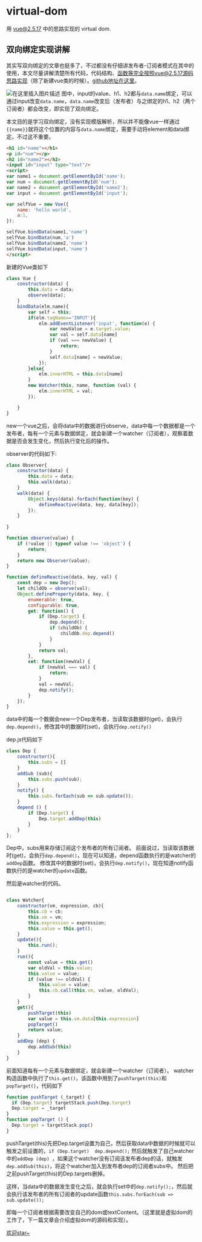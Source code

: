 # virtual-dom
用 vue@2.5.17 中的思路实现的 virtual dom.  


## 双向绑定实现讲解
其实写双向绑定的文章也挺多了，不过都没有仔细讲发布者-订阅者模式在其中的使用，本文尽量讲解清楚所有代码，代码结构、函数等完全按照vue@2.5.17源码思路实现（除了新建vue类的时候）。<a href='https://github.com/buppt/virtual-dom-mvvm'>github地址在这里</a>。

![在这里插入图片描述](https://img-blog.csdnimg.cn/20181221172933219.gif)
图中，input的value、h1、h2都与`data.name`绑定，可以通过input改变`data.name`，`data.name`改变后（发布者）与之绑定的h1、h2（两个订阅者）都会改变，即实现了双向绑定。

本文目的是学习双向绑定，没有实现模版解析，所以并不能像vue一样通过`{{name}}`就将这个位置的内容与`data.name`绑定，需要手动将element和data绑定。不过这不重要。

```html
<h1 id="name"></h1>
<p id="num"></p>
<h2 id="name2"></h2>
<input id="input" type="text"/>
<script>
var name1 = document.getElementById('name');
var num = document.getElementById('num');
var name2 = document.getElementById('name2');
var input = document.getElementById('input');

var selfVue = new Vue({
    name: 'hello world',
    a:1,
});

selfVue.bindData(name1,'name')
selfVue.bindData(num,'a')
selfVue.bindData(name2,'name')
selfVue.bindData(input,'name')
</script>
```
新建的Vue类如下
```javascript
class Vue {
    constructor(data) {
        this.data = data;
        observe(data);
    }
    bindData(elm,name){
        var self = this;
        if(elm.tagName=='INPUT'){
            elm.addEventListener('input', function(e) {
                var newValue = e.target.value;
                var val = self.data[name]
                if (val === newValue) {
                    return;
                }
                self.data[name] = newValue;
            });
        }else{
            elm.innerHTML = this.data[name]
        }
        new Watcher(this, name, function (val) {
            elm.innerHTML = val;
        });

    }
}
```
new一个vue之后，会将data中的数据进行observe，data中每一个数据都是一个发布者，每有一个元素与数据绑定，就会新建一个watcher（订阅者），观察着数据是否会发生变化，然后执行变化后的操作。

observer的代码如下:
```javascript
class Observer{
    constructor(data) {
        this.data = data;
        this.walk(data);
    }
    walk(data) {
        Object.keys(data).forEach(function(key) {
            defineReactive(data, key, data[key]);
        });
    }
    
}

function observe(value) {
    if (!value || typeof value !== 'object') {
        return;
    }
    return new Observer(value);
}

function defineReactive(data, key, val) {
    const dep = new Dep();
    let childOb = observe(val);
    Object.defineProperty(data, key, {
        enumerable: true,
        configurable: true,
        get: function() {
            if (Dep.target) {
                dep.depend();
                if (childOb) {
                    childOb.dep.depend()
                }
            }
            return val;
        },
        set: function(newVal) {
            if (newVal === val) {
                return;
            }
            val = newVal;
            dep.notify();
        }
    });
}
```
data中的每一个数据会new一个Dep发布者，当读取该数据时(get)，会执行`dep.depend()`，修改其中的数据时(set)，会执行`dep.notify()`

dep.js代码如下
```javascript
class Dep {
    constructor(){
        this.subs = []
    }
    addSub (sub){
        this.subs.push(sub);
    }
    notify() {
        this.subs.forEach(sub => sub.update());
    }
    depend () {
        if (Dep.target) {
            Dep.target.addDep(this)
        }
    }
};
```
Dep中，subs用来存储订阅这个发布者的所有订阅者。
前面说过，当读取该数据时(get)，会执行`dep.depend()`，现在可以知道，depend函数执行的是watcher的`addDep`函数。
修改其中的数据时(set)，会执行`dep.notify()`，现在知道notify函数执行的是watcher的`update`函数。

然后是watcher的代码。
```javascript

class Watcher{
    constructor(vm, expression, cb){
        this.cb = cb;
        this.vm = vm;
        this.expression = expression;
        this.value = this.get();  
    }
    update(){
        this.run();
    }
    run(){
        const value = this.get()
        var oldVal = this.value;
        this.value = value;
        if (value !== oldVal) {
            this.value = value;
            this.cb.call(this.vm, value, oldVal);
        }
    }
    get(){
        pushTarget(this)
        var value = this.vm.data[this.expression] 
        popTarget()
        return value;
    }
    addDep (dep) {
        dep.addSub(this)
    }
}
```
前面知道每有一个元素与数据绑定，就会新建一个watcher（订阅者）。
watcher构造函数中执行了`this.get()`，该函数中用到了`pushTarget(this)`和`popTarget()`，代码如下
```javascript
function pushTarget (_target) {
  if (Dep.target) targetStack.push(Dep.target)
  Dep.target = _target
}
function popTarget () {
  Dep.target = targetStack.pop()
}
```
pushTarget(this)先把Dep.target设置为自己，然后获取data中数据的时候就可以触发之前设置的，`if (Dep.target)  dep.depend();` 然后就触发了自己watcher中的`addDep (dep) `，如果这个watcher没有订阅该发布者dep的话，就触发` dep.addSub(this)`，将这个watcher加入到发布者dep的订阅者subs中。
然后把之前pushTarget(this)的Dep.targets删掉。

这样，当data中的数据发生变化之后，就会执行set中的`dep.notify();`，然后就会执行该发布者的所有订阅者的update函数`this.subs.forEach(sub => sub.update());`

即每一个订阅者根据需要改变自己的dom或textContent。（这里就是虚拟dom的工作了，下一篇文章会介绍虚拟dom的源码和实现）。

<a href='https://github.com/buppt/virtual-dom-mvvm'>欢迎star~</a>

